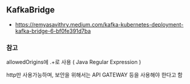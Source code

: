 ## KafkaBridge

- https://remyasavithry.medium.com/kafka-kubernetes-deployment-kafka-bridge-6-bf0fe391d7ba

### 참고

allowedOrigins에 .+로 사용 ( Java Regular Expression )

http만 사용가능하며, 보안을 위해서는 API GATEWAY 등을 사용해야 한다고 함
